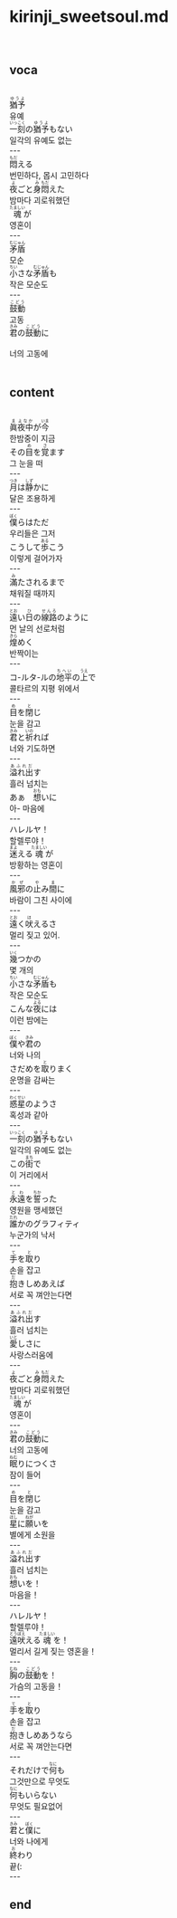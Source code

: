 <h1>kirinji_sweetsoul.md</h1><br>
<h2>voca</h2><br>
<ruby>猶予<rt>ゆうよ</rt></ruby><br>
유예<br>
<ruby>一刻<rt>いっこく</rt></ruby>の<ruby>猶予<rt>ゆうよ</rt></ruby>もない<br>
일각의 유예도 없는 <br>
---<br>
<ruby>悶<rt>もだ</rt></ruby>える<br>
번민하다, 몹시 고민하다<br>
<ruby>夜<rt>よ</rt></ruby>ごと<ruby>身<rt>み</rt></ruby><ruby>悶<rt>もだ</rt></ruby>えた<br>
밤마다 괴로워했던<br>
<ruby>魂<rt>たましい</rt></ruby>が<br>
영혼이<br>
---<br>
<ruby>矛盾<rt>むじゅん</rt></ruby><br>
모순<br>
<ruby>小<rt>ちい</rt></ruby>さな<ruby>矛盾<rt>むじゅん</rt></ruby>も<br>
작은 모순도<br>
---<br>
<ruby>鼓動<rt>こどう</rt></ruby><br>
고동<br>
<ruby>君<rt>きみ</rt></ruby>の<ruby>鼓動<rt>こどう</rt></ruby>に<br><br>
너의 고동에<br><br>
<h2>content</h2><br>
<ruby>眞<rt>ま</rt></ruby><ruby>夜中<rt>よなか</rt></ruby>が<ruby>今<rt>いま</rt></ruby><br>
한밤중이 지금<br>
その<ruby>目<rt>め</rt></ruby>を<ruby>覚<rt>さ</rt></ruby>ます<br>
그 눈을 떠<br>
---<br>
<ruby>月<rt>つき</rt></ruby>は<ruby>静<rt>しず</rt></ruby>かに<br>
달은 조용하게<br>
---<br>
<ruby>僕<rt>ぼく</rt></ruby>らはただ<br>
우리들은 그저<br>
こうして<ruby>歩<rt>ある</rt></ruby>こう<br>
이렇게 걸어가자<br>
---<br>
<ruby>滿<rt>み</rt></ruby>たされるまで<br>
채워질 때까지<br>
---<br>
<ruby>遠<rt>とお</rt></ruby>い<ruby>日<rt>ひ</rt></ruby>の<ruby>線路<rt>せんろ</rt></ruby>のように<br>
먼 날의 선로처럼<br>
<ruby>煌<rt>きら</rt></ruby>めく<br>
반짝이는<br>
---<br>
コ-ルタ-ルの<ruby>地平<rt>ちへい</rt></ruby>の<ruby>上<rt>うえ</rt></ruby>で<br>
콜타르의 지평 위에서<br>
---<br>
<ruby>目<rt>め</rt></ruby>を<ruby>閉<rt>と</rt></ruby>じ<br>
눈을 감고<br>
<ruby>君<rt>きみ</rt></ruby>と<ruby>祈<rt>いの</rt></ruby>れば<br>
너와 기도하면<br>
---<br>
<ruby>溢れ出<rt>あふれだ</rt></ruby>す<br>
흘러 넘치는<br>
あぁ　<ruby>想<rt>おも</rt></ruby>いに<br>
아- 마음에<br>
---<br>
ハレルヤ！<br>
할렐루야！<br>
<ruby>迷<rt>まよ</rt></ruby>える<ruby>魂<rt>たましい</rt></ruby>が<br>
방황하는 영혼이<br>
---<br>
<ruby>風邪<rt>かぜ</rt></ruby>の<ruby>止<rt>や</rt></ruby>み<ruby>間<rt>ま</rt></ruby>に<br>
바람이 그친 사이에<br>
---<br>
<ruby>遠<rt>とお</rt></ruby>く<ruby>吠<rt>ほ</rt></ruby>えるさ<br>
멀리 짖고 있어.<br>
---<br>
<ruby>幾<rt>いく</rt></ruby>つかの<br>
몇 개의<br>
<ruby>小<rt>ちい</rt></ruby>さな<ruby>矛盾<rt>むじゅん</rt></ruby>も<br>
작은 모순도<br>
こんな<ruby>夜<rt>よる</rt></ruby>には<br>
이런 밤에는<br>
---<br>
<ruby>僕<rt>ぼく</rt></ruby>や<ruby>君<rt>きみ</rt></ruby>の<br>
너와 나의<br>
さだめを<ruby>取<rt>と</rt></ruby>りまく<br>
운명을 감싸는<br>
---<br>
<ruby>惑星<rt>わくせい</rt></ruby>のようさ<br>
혹성과 같아<br>
---<br>
<ruby>一刻<rt>いっこく</rt></ruby>の<ruby>猶予<rt>ゆうよ</rt></ruby>もない<br>
일각의 유예도 없는 <br>
この<ruby>街<rt>まち</rt></ruby>で<br>
이 거리에서<br>
---<br>
<ruby>永遠<rt>とわ</rt></ruby>を<ruby>誓<rt>ちか</rt></ruby>った<br>
영원을 맹세했던<br>
<ruby>誰<rt>だれ</rt></ruby>かのグラフィティ<br>
누군가의 낙서<br>
---<br>
<ruby>手<rt>て</rt></ruby>を<ruby>取<rt>と</rt></ruby>り<br>
손을 잡고<br>
<ruby>抱<rt>だ</rt></ruby>きしめあえば<br>
서로 꼭 껴안는다면<br>
---<br>
<ruby>溢れ出<rt>あふれだ</rt></ruby>す<br>
흘러 넘치는<br>
<ruby>愛<rt>いと</rt></ruby>しさに<br>
사랑스러움에<br>
---<br>
<ruby>夜<rt>よ</rt></ruby>ごと<ruby>身<rt>み</rt></ruby><ruby>悶<rt>もだ</rt></ruby>えた<br>
밤마다 괴로워했던<br>
<ruby>魂<rt>たましい</rt></ruby>が<br>
영혼이<br>
---<br>
<ruby>君<rt>きみ</rt></ruby>の<ruby>鼓動<rt>こどう</rt></ruby>に　<br>
너의 고동에<br>
<ruby>眠<rt>ねむ</rt></ruby>りにつくさ<br>
잠이 들어<br>
---<br>
<ruby>目<rt>め</rt></ruby>を<ruby>閉<rt>と</rt></ruby>じ<br>
눈을 감고<br>
<ruby>星<rt>ほし</rt></ruby>に<ruby>願<rt>ねが</rt></ruby>いを<br>
별에게 소원을<br>
---<br>
<ruby>溢れ出<rt>あふれだ</rt></ruby>す<br>
흘러 넘치는<br>
<ruby>想<rt>おも</rt></ruby>いを！<br>
마음을！<br>
---<br>
ハレルヤ！<br>
할렐루야！<br>
<ruby>遠吠<rt>とうぼえ</rt></ruby>える<ruby>魂<rt>たましい</rt></ruby>を！<br>
멀리서 길게 짖는 영혼을！<br>
---<br>
<ruby>胸<rt>むね</rt></ruby>の<ruby>鼓動<rt>こどう</rt></ruby>を！<br>
가슴의 고동을！<br>
---<br>
<ruby>手<rt>て</rt></ruby>を<ruby>取<rt>と</rt></ruby>り<br>
손을 잡고<br>
<ruby>抱<rt>だ</rt></ruby>きしめあうなら<br>
서로 꼭 껴안는다면<br>
---<br>
それだけで<ruby>何<rt>なに</rt></ruby>も<br>
그것만으로 무엇도<br>
<ruby>何<rt>なに</rt></ruby>もいらない<br>
무엇도 필요없어<br>
---<br>
<ruby>君<rt>きみ</rt></ruby>と<ruby>僕<rt>ぼく</rt></ruby>に<br>
너와 나에게<br>
<ruby>終<rt>お</rt></ruby>わり<br>
끝(:<br>
---<br>
<h2>end</h2><br>
